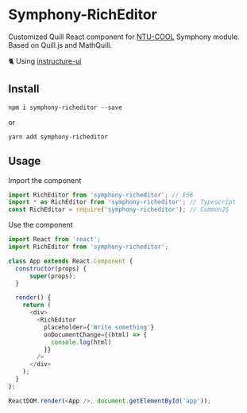 # Symphony-RichEditor 

Customized Quill React component for [NTU-COOL](https://cool.ntu.edu.tw/) Symphony module. Based on Quill.js and MathQuill.

:cat2: Using [instructure-ui](https://instructure.design) 



## Install


```
npm i symphony-richeditor --save
```

or
```
yarn add symphony-richeditor
```

## Usage

Import the component
```js
import RichEditor from 'symphony-richeditor'; // ES6
import * as RichEditor from 'symphony-richeditor'; // Typescript
const RichEditor = require('symphony-richeditor'); // CommonJS
```


Use the component

```js
import React from 'react';
import RichEditor from 'symphony-richeditor';

class App extends React.Component {
  constructor(props) {
      super(props);
  }

  render() {
    return (
      <div>
        <RichEditor 
          placeholder={'Write something'}
          onDocumentChange={(html) => {
            console.log(html)
          }}
        />
      </div>
    );
  }
};

ReactDOM.render(<App />, document.getElementById('app'));
```
